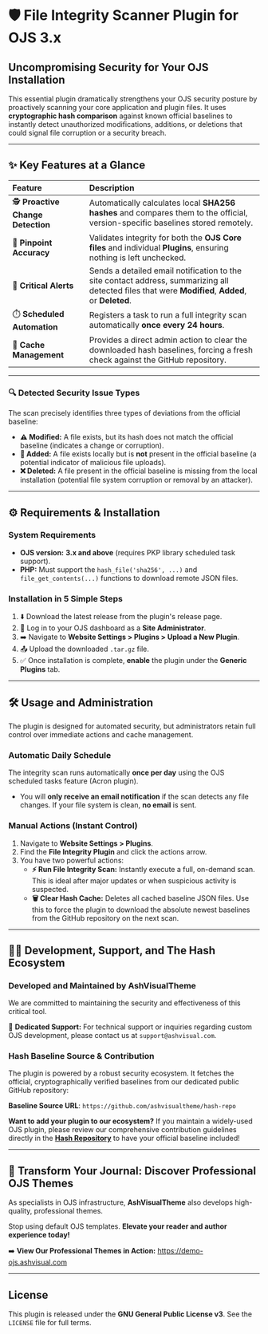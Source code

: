 # 🛡️ File Integrity Scanner Plugin for OJS 3.x

## **Uncompromising Security for Your OJS Installation**

This essential plugin dramatically strengthens your OJS security posture by proactively scanning your core application and plugin files. It uses **cryptographic hash comparison** against known official baselines to instantly detect unauthorized modifications, additions, or deletions that could signal file corruption or a security breach.

---

## ✨ Key Features at a Glance

| Feature | Description |
| :--- | :--- |
| 🕵️ **Proactive Change Detection** | Automatically calculates local **SHA256 hashes** and compares them to the official, version-specific baselines stored remotely. |
| 🎯 **Pinpoint Accuracy** | Validates integrity for both the **OJS Core files** and individual **Plugins**, ensuring nothing is left unchecked. |
| 📧 **Critical Alerts** | Sends a detailed email notification to the site contact address, summarizing all detected files that were **Modified**, **Added**, or **Deleted**. |
| ⏱️ **Scheduled Automation** | Registers a task to run a full integrity scan automatically **once every 24 hours**. |
| 🧹 **Cache Management** | Provides a direct admin action to clear the downloaded hash baselines, forcing a fresh check against the GitHub repository. |

---

### **🔍 Detected Security Issue Types**

The scan precisely identifies three types of deviations from the official baseline:

* **⚠️ Modified:** A file exists, but its hash does not match the official baseline (indicates a change or corruption).
* **🚨 Added:** A file exists locally but is **not** present in the official baseline (a potential indicator of malicious file uploads).
* **❌ Deleted:** A file present in the official baseline is missing from the local installation (potential file system corruption or removal by an attacker).

---

## ⚙️ Requirements & Installation

### System Requirements
* **OJS version:** **3.x and above** (requires PKP library scheduled task support).
* **PHP:** Must support the `hash_file('sha256', ...)` and `file_get_contents(...)` functions to download remote JSON files.

### Installation in 5 Simple Steps

1.  ⬇️ Download the latest release from the plugin's release page.
2.  🔑 Log in to your OJS dashboard as a **Site Administrator**.
3.  ➡️ Navigate to **Website Settings > Plugins > Upload a New Plugin**.
4.  📤 Upload the downloaded `.tar.gz` file.
5.  ✅ Once installation is complete, **enable** the plugin under the **Generic Plugins** tab.

---

## 🛠️ Usage and Administration

The plugin is designed for automated security, but administrators retain full control over immediate actions and cache management.

### **Automatic Daily Schedule**
The integrity scan runs automatically **once per day** using the OJS scheduled tasks feature (Acron plugin).

* You will **only receive an email notification** if the scan detects any file changes. If your file system is clean, **no email** is sent.

### **Manual Actions (Instant Control)**

1.  Navigate to **Website Settings > Plugins**.
2.  Find the **File Integrity Plugin** and click the actions arrow.
3.  You have two powerful actions:
    * **⚡ Run File Integrity Scan:** Instantly execute a full, on-demand scan. This is ideal after major updates or when suspicious activity is suspected.
    * **🗑️ Clear Hash Cache:** Deletes all cached baseline JSON files. Use this to force the plugin to download the absolute newest baselines from the GitHub repository on the next scan.

---

## 🧑‍💻 Development, Support, and The Hash Ecosystem

### Developed and Maintained by **AshVisualTheme**
We are committed to maintaining the security and effectiveness of this critical tool.

📧 **Dedicated Support:** For technical support or inquiries regarding custom OJS development, please contact us at `support@ashvisual.com`.

### **Hash Baseline Source & Contribution**

The plugin is powered by a robust security ecosystem. It fetches the official, cryptographically verified baselines from our dedicated public GitHub repository:

**Baseline Source URL**:
`https://github.com/ashvisualtheme/hash-repo`

**Want to add your plugin to our ecosystem?** If you maintain a widely-used OJS plugin, please review our comprehensive contribution guidelines directly in the [**Hash Repository**](https://github.com/ashvisualtheme/hash-repo) to have your official baseline included!

---

## 🎨 Transform Your Journal: Discover Professional OJS Themes

As specialists in OJS infrastructure, **AshVisualTheme** also develops high-quality, professional themes.

Stop using default OJS templates. **Elevate your reader and author experience today!**

➡️ **View Our Professional Themes in Action:** <https://demo-ojs.ashvisual.com>

---

## License

This plugin is released under the **GNU General Public License v3**. See the `LICENSE` file for full terms.
